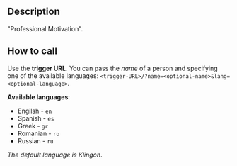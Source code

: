 Description
---
"Professional Motivation".

How to call
---
Use the **trigger URL**. You can pass the *name* of a person and specifying one of the available languages: `<trigger-URL>/?name=<optional-name>&lang=<optional-language>`. 

**Available languages**:
- Engilsh - `en`
- Spanish - `es`
- Greek - `gr`
- Romanian - `ro`
- Russian - `ru`

*The default language is Klingon*.
